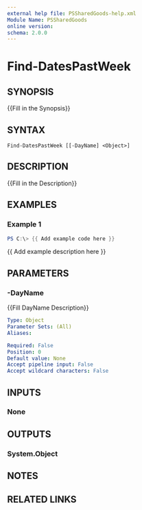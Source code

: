 ```yaml
---
external help file: PSSharedGoods-help.xml
Module Name: PSSharedGoods
online version:
schema: 2.0.0
---
```


# Find-DatesPastWeek

## SYNOPSIS
{{Fill in the Synopsis}}

## SYNTAX

```
Find-DatesPastWeek [[-DayName] <Object>]
```

## DESCRIPTION
{{Fill in the Description}}

## EXAMPLES

### Example 1
```powershell
PS C:\> {{ Add example code here }}
```

{{ Add example description here }}

## PARAMETERS

### -DayName
{{Fill DayName Description}}

```yaml
Type: Object
Parameter Sets: (All)
Aliases:

Required: False
Position: 0
Default value: None
Accept pipeline input: False
Accept wildcard characters: False
```

## INPUTS

### None

## OUTPUTS

### System.Object
## NOTES

## RELATED LINKS
